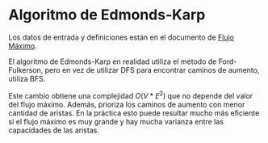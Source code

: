 # Algoritmo de Edmonds-Karp

Los datos de entrada y definiciones están en el documento de [Flujo Máximo](./flujo-maximo.md).

El algoritmo de Edmonds-Karp en realidad utiliza el método de Ford-Fulkerson, pero en vez de utilizar DFS para encontrar caminos de aumento, utiliza BFS.

Este cambio obtiene una complejidad $O(V*E^2)$ que no depende del valor del flujo máximo. Además, prioriza los caminos de aumento con menor cantidad de aristas. En la práctica esto puede resultar mucho más eficiente si el flujo máximo es muy grande y hay mucha varianza entre las capacidades de las aristas.
